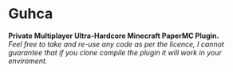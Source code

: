 # Guhca
**Private Multiplayer Ultra-Hardcore Minecraft PaperMC Plugin.**<br>
*Feel free to take and re-use any code as per the licence, 
I cannot guarantee that if you clone compile the plugin it will work in your enviroment.*
